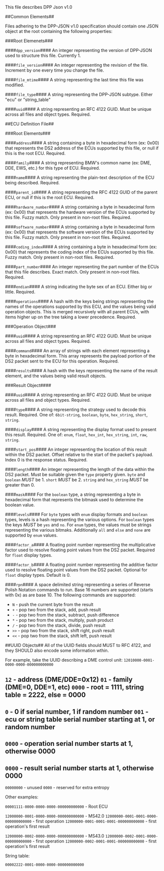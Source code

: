 This file describes DPP Json v1.0

##Common Elements##

Files adhering to the DPP-JSON v1.0 specification should contain one JSON object at the root containing the following properties:

###Root Elemenets###

####`dpp_version`####
An integer representing the version of DPP-JSON used to structure this file.  Currently 1.

####`file_version`####
An integer representing the revision of the file.  Increment by one every time you change the file.

####`file_mtime`####
A string representing the last time this file was modified.

####`file_type`####
A string representing the DPP-JSON subtype.  Either "ecu" or "string_table"

####`uuid`####
A string representing an RFC 4122 GUID.  Must be unique across all files and object types.  Required.

##ECU Definition File##

###Root Elements###

####`address`####
A string containing a byte in hexadecimal form (ex: 0x00) that represents the DS2 address of the ECUs supported by this file, or null if this is the root ECU.  Required.

####`family`####
A string representing BMW's common name (ex: DME, DDE, EWS, etc.) for this type of ECU.  Required.

####`name`####
A string representing the plain-text description of the ECU being described.  Required.

####`parent_id`####
A string representing the RFC 4122 GUID of the parent ECU, or null if this is the root ECU.  Required.

####`hardware_number`####
A string containing a byte in hexadecimal form (ex: 0x00) that represents the hardware version of the ECUs supported by this file.  Fuzzy match.  Only present in non-root files.  Required.

####`software_number`####
A string containing a byte in hexadecimal form (ex: 0x00) that represents the software version of the ECUs supported by this file.  Fuzzy match.  Only present in non-root files.  Required.

####`coding_index`####
A string containing a byte in hexadecimal form (ex: 0x00) that represents the coding index of the ECUs supported by this file.  Fuzzy match.  Only present in non-root files.  Required.

####`part_number`####
An integer representing the part number of the ECUs that this file describes.  Exact match.  Only present in non-root files.  Required.

####`endian`####
A string indicating the byte sex of an ECU.  Either big or little.  Required.

####`operations`####
A hash with the keys being strings representing the names of the operations supported by this ECU, and the values being valid operation objects.  This is merged recursively with all parent ECUs, with items higher up on the tree taking a lower precedence.  Required.

###Operation Object###

####`uuid`####
A string representing an RFC 4122 GUID.  Must be unique across all files and object types.  Required.

####`command`####
An array of strings with each element representing a byte in hexadecimal form.  This array represents the payload portion of the DS2 packet sent to the ECU for this operation.  Required.

####`results`####
A hash with the keys representing the name of the result element, and the values being valid result objects.

###Result Object####

####`uuid`####
A string representing an RFC 4122 GUID.  Must be unique across all files and object types.  Required.

####`type`####
A string representing the strategy used to decode this result.  Required.  One of: `6bit-string`, `boolean`, `byte`, `hex_string`, `short`, `string`.

####`display`####
A string representing the display format used to present this result.  Required.  One of: `enum`, `float`, `hex_int`, `hex_string`, `int`, `raw`, `string`.

####`start_pos`####
An integer representing the location of this result within the DS2 packet.  Offset relative to the start of the packet's payload.  Index 0 is the response status.  Required.

####`length`####
An integer representing the length of the data within the DS2 packet.  Must be suitable given the `type` property given.  `byte` and `boolean` *MUST* be 1.  `short` *MUST* be 2.  `string` and `hex_string` *MUST* be greater than 0.

####`mask`####
For the `boolean` type, a string representing a byte in hexadecimal form that represents the bitmask used to determine the boolean value.

####`levels`####
For `byte` types with `enum` display formats and `boolean` types, levels is a hash representing the various options.  For `boolean` types the keys *MUST* be `yes` and `no`.  For `enum` types, the values must be strings representing the various bitmaks.  Additionally `all` and `else` and `none` are supported by `enum` values.

####`factor_a`####
A floating point number representing the multiplicative factor used to resolve floating point values from the DS2 packet.  Required for `float` display types.

####`factor_b`####
A floating point number representing the additive factor used to resolve floating point values from the DS2 packet.  Optional for `float` display types.  Default is 0.

####`rpn`####
A space delimited string representing a series of Reverse Polish Notation commands to run.  Base 16 numbers are supported (starts with 0x) as are base 10.  The following commands are supported:

* `N` - push the current byte from the result
* `+` - pop two from the stack, add, push result
* `-` - pop two from the stack, subtract, push difference
* `*` - pop two from the stack, multiply, push product
* `/` - pop two from the stack, divide, push result
* `>>` - pop two from the stack, shift right, push result
* `<<` - pop two from the stack, shift left, push result

##UUID Objects##
All of the UUID fields should MUST to RFC 4122, and they SHOULD also encode some information wthin.

For example, take the UUID describing a DME control unit:
`12010000-0001-0000-0000-000000000000`

`12` - address (DME/DDE=0x12)
`01` - family (DME=0, DDE=1, etc)
`0000` - root = 1111, string table = 2222, else = 0000
-
`0`   - 0 if serial number, 1 if random number
`001` - ecu or string table serial number starting at 1, or random number
-
`0000` - operation serial number starts at 1, otherwise 0000
-
`0000` - result serial number starts at 1, otherwise 0000
-
`00000000` - unused
`0000` - reserved for extra entropy


Other examples:

`00001111-0000-0000-0000-000000000000` - Root ECU

`12000000-0001-0000-0000-000000000000` - MS42.0
`12000000-0001-0001-0000-000000000000` - first operation
`12000000-0001-0001-0001-000000000000` - first operation's first result

`12000000-0002-0000-0000-000000000000` - MS43.0
`12000000-0002-0001-0000-000000000000` - first operation
`12000000-0002-0001-0001-000000000000` - first operation's first result


String table:

`00002222-0001-0000-0000-000000000000`
